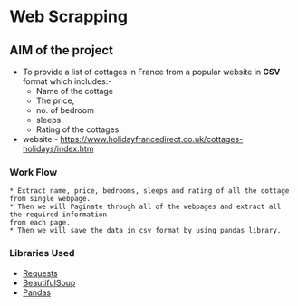 # Web Scrapping
## AIM of the project

* To provide a list of cottages in France from a popular website in **CSV** format which includes:-
    * Name of the cottage
    * The price, 
    * no. of bedroom
    * sleeps
    * Rating of the cottages.
* website:- https://www.holidayfrancedirect.co.uk/cottages-holidays/index.htm
### Work Flow
    * Extract name, price, bedrooms, sleeps and rating of all the cottage from single webpage.
    * Then we will Paginate through all of the webpages and extract all the required information
    from each page.
    * Then we will save the data in csv format by using pandas library.
    
### Libraries Used
* [Requests](https://docs.python-requests.org/en/v0.8.2/)
* [BeautifulSoup](https://www.crummy.com/software/BeautifulSoup/bs4/doc/)
* [Pandas](https://pandas.pydata.org/docs/index.html)


